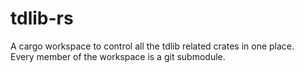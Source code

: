 # tdlib-rs

A cargo workspace to control all the tdlib related crates in one place.  
Every member of the workspace is a git submodule.
